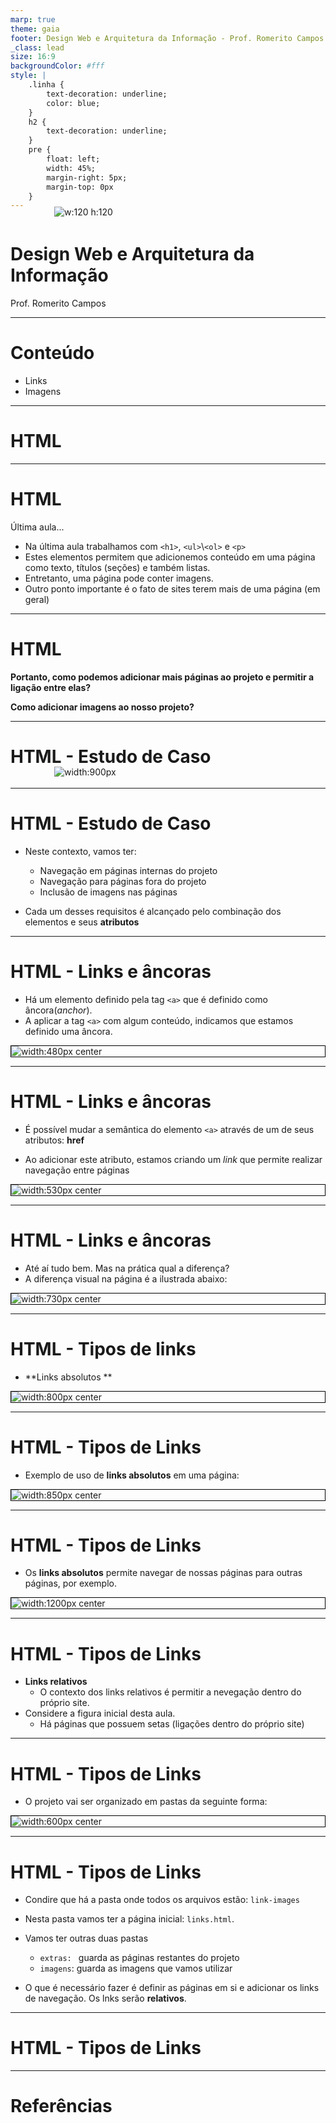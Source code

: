```yaml
---
marp: true
theme: gaia
footer: Design Web e Arquitetura da Informação - Prof. Romerito Campos
_class: lead
size: 16:9
backgroundColor: #fff
style: |
    .linha {
        text-decoration: underline;
        color: blue;
    } 
    h2 {
        text-decoration: underline;
    }    
    pre {
        float: left;
        width: 45%;
        margin-right: 5px;
        margin-top: 0px
    }
---
```


![w:120 h:120](../../assets/ifrn-vertical.png)
# Design Web e Arquitetura da Informação
Prof. Romerito Campos

---
<!-- 
centrarlizar slide
<style scoped>
    section {
        display: flex;
        flex-direction: column;
        justify-content: center;
        text-align: center;
    }
</style> 

<style scoped>   
    h2 {
        text-align: center;
        font-size: 15px;
        margin-top: 450px;
    }
</style>
-->


# Conteúdo

- Links
- Imagens

---

<style scoped>
    section {
        display: flex;
        flex-direction: column;
        justify-content: center;
        text-align: center;
    }
</style> 

# HTML



---

# HTML

Última aula...
- Na última aula trabalhamos com `<h1>`, `<ul>`\\`<ol>` e `<p>`
- Estes elementos permitem que adicionemos conteúdo em uma página como texto, títulos (seções) e também listas.
- Entretanto, uma página pode conter imagens.
- Outro ponto importante é o fato de sites terem mais de uma página (em geral)

---

# HTML


**Portanto, como podemos adicionar mais páginas ao projeto e permitir a ligação entre elas?**

**Como adicionar imagens ao nosso projeto?**

---

# HTML - Estudo de Caso

<style scoped>
    img {
        margin: -20px 0 0 70px;
    }
</style>


![width:900px](./images/00contexto.png)


---
# HTML  - Estudo de Caso

- Neste contexto, vamos ter:
  - Navegação em páginas internas do projeto
  - Navegação para páginas fora do projeto
  - Inclusão de imagens nas páginas

- Cada um desses requisitos é alcançado pelo combinação dos elementos e seus **atributos**

---

# HTML - Links e âncoras

<style scoped>
img[alt~="center"] {
  display: block;
  margin: 0 auto;
}
</style>

- Há um elemento definido pela tag `<a>` que é definido como âncora(*anchor*).
- A aplicar a tag `<a>` com algum conteúdo, indicamos que estamos definido uma âncora.


![width:480px center](./images/01-anchor.png)


---
# HTML - Links e âncoras

<style scoped>
img[alt~="center"] {
  display: block;
  margin: 0 auto;
}
</style>

- É possível mudar a semântica do elemento `<a>` através de um de seus atributos: **href**

- Ao adicionar este atributo, estamos criando um *link* que permite realizar navegação entre páginas

![width:530px center](./images/02-anchor.png)

---

# HTML - Links e âncoras
<style scoped>
img[alt~="center"] {
  display: block;
  margin: 0 auto;
  border: 1px solid black;
}
</style>
- Até aí tudo bem. Mas na prática qual a diferença?
- A diferença visual na página é a ilustrada abaixo:

![width:730px center](./images/03-exemplo.png)

---

# HTML - Tipos de links

<style scoped>
img[alt~="center"] {
  display: block;
  margin: 0 auto; 
  border: 1px solid black;
}
</style>

- **Links absolutos   **

![width:800px center](./images/04-absolute.png)


---
# HTML - Tipos de Links

<style scoped>
img[alt~="center"] {
  display: block;
  margin: 0 auto;  
}
</style>

- Exemplo de uso de **links absolutos** em uma página:

![width:850px center](./images/05-absoute.png)

---
# HTML - Tipos de Links

<style scoped>
img[alt~="center"] {
  display: block;
  margin: 0 auto;  
}
</style>

- Os **links absolutos** permite navegar de nossas páginas para outras páginas, por exemplo.

![width:1200px center](./images/06-absolute.png)

---

# HTML - Tipos de Links

- **Links relativos**
  - O contexto dos links relativos é permitir a nevegação dentro do próprio site. 
- Considere a figura inicial desta aula. 
  - Há páginas que possuem setas (ligações dentro do próprio site)

---

# HTML - Tipos de Links

<style scoped>
img[alt~="center"] {
  display: block;
  margin: 0 auto;  
}
</style>

- O projeto vai ser organizado em pastas da seguinte forma:

![width:600px center](./images/07-relative.png)

---
# HTML - Tipos de Links

- Condire que há a pasta onde todos os arquivos estão: `link-images`
  
- Nesta pasta vamos ter a página inicial: `links.html`.

- Vamos ter outras duas pastas
  - `extras: ` guarda as páginas restantes do projeto
  - `imagens`: guarda as imagens que vamos utilizar


- O que é necessário fazer é definir as páginas em si e adicionar os links de navegação. Os lnks serão **relativos**.

---
# HTML - Tipos de Links

---
# Referências

